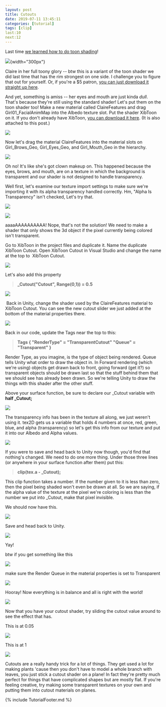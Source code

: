 ```yaml
---
layout: post
title: Cutouts
date: 2019-07-11 13:45:11
categories: [tutorial]
tags: [clip]
last:10
next:12
---
```

Last time [we learned how to do toon shading](https://www.patreon.com/posts/part-10-toon-for-28235014)!

![](https://c10.patreonusercontent.com/3/eyJwIjoxfQ%3D%3D/patreon-media/p/post/28304378/62d44117eb1e46c9810145fe9387b48e/1.png){width="300px"}

Claire in her full toony glory -- btw this is a variant of the toon shader we did last time that has the rim strongest on one side. I challenge you to figure that out for yourself. Or, if you're a $5 patron, [you can just download it straight up here](https://www.patreon.com/posts/toon-side-rim-28290325).

And yet, something is amiss -- her eyes and mouth are just kinda _dull_. That's because they're still using the standard shader! Let's put them on the toon shader too! Make a new material called ClaireFeatures and drag Girl01_FacialAnimMap into the Albedo texture slot. Put the shader XibToon on it. If you don't already have XibToon, [you can download it here](https://www.patreon.com/file?h=28304378&i=4125859). (It is also attached to this post.)

![](https://c10.patreonusercontent.com/3/eyJwIjoxfQ%3D%3D/patreon-media/p/post/28304378/615663c77d2f4cb5998e450290798ab6/1.png)

Now let's drag the material ClaireFeatures into the material slots on Girl_Brows_Geo, Girl_Eyes_Geo, and Girl_Mouth_Geo in the hierarchy.

![](https://c10.patreonusercontent.com/3/eyJwIjoxfQ%3D%3D/patreon-media/p/post/28304378/2a479678981045bc9f6b2fd4797503a9/1.png)

Oh no! It's like she's got clown makeup on. This happened because the eyes, brows, and mouth, are on a texture in which the background is transparent and our shader is not designed to handle transparency. 

Well first, let's examine our texture import settings to make sure we're importing it with its alpha transparency handled correctly. Hm, "Alpha Is Transparency" isn't checked, Let's try that.

![](https://c10.patreonusercontent.com/3/eyJwIjoxfQ%3D%3D/patreon-media/p/post/28304378/ff242bfe9cef466fab4335f0f611bbde/1.png)

![](https://c10.patreonusercontent.com/3/eyJwIjoxfQ%3D%3D/patreon-media/p/post/28304378/7ab4a94d7ec94a44bf356d5e22273bfd/1.png)

aaaaAAAAAAAAAA! Nope, that's not the solution! We need to make a shader that only shows the 3d object if the pixel currently being colored isn't transparent.

Go to XibToon in the project files and duplicate it. Name the duplicate XibToon Cutout. Open XibToon Cutout in Visual Studio and change the name at the top to  XibToon Cutout. 

![](https://c10.patreonusercontent.com/3/eyJwIjoxfQ%3D%3D/patreon-media/p/post/28304378/8eecd26770be48a3bd39c9c8c9cf35e6/1.png)

Let's also add this property

> **_Cutout("Cutout", Range(0,1)) = 0.5**

![](https://c10.patreonusercontent.com/3/eyJwIjoxfQ%3D%3D/patreon-media/p/post/28304378/7f162a60ea914882803d06ddc9272b75/1.png)

 Back in Unity, change the shader used by the ClaireFeatures material to XibToon Cutout. You can see the new cutout slider we just added at the bottom of the material properties there.

![](https://c10.patreonusercontent.com/3/eyJwIjoxfQ%3D%3D/patreon-media/p/post/28304378/5891aed13e9e4b51866baa1d1c72f8df/1.png)

Back in our code, update the Tags near the top to this:

> **Tags { "RenderType" = "TransparentCutout" "Queue" = "Transparent" }**

Render Type, as you imagine, is the type of object being rendered. Queue tells Unity what order to draw the object in. In Forward rendering (which we're using) objects get drawn back to front, going forward (get it?) so transparent objects should be drawn last so that the stuff behind them that we should see has already been drawn. So we're telling Unity to draw the things with this shader after the other stuff.

Above your surface function, be sure to declare our _Cutout variable with **half _Cutout;**

![](https://c10.patreonusercontent.com/3/eyJwIjoxfQ%3D%3D/patreon-media/p/post/28304378/70b6348be6a9473a8fc890ef02fa6683/1.png?token-time=1574380800&token-hash=PFdC_dGyPEdZGfywtTS9vVgvnBWpbeW6Im9Xxqn6WzA%3D)

The transparency info has been in the texture all along, we just weren't using it. tex2D gets us a variable that holds 4 numbers at once, red, green, blue, and alpha (transparency) so let's get this info from our texture and put it into our Albedo and Alpha values.

![](https://c10.patreonusercontent.com/3/eyJwIjoxfQ%3D%3D/patreon-media/p/post/28304378/1823c8bbc09f4983b31c2e900ceaf679/1.png?token-time=1574380800&token-hash=i5STtAuiLlRpYp9lpbw--Qc769vouqi8SLWqwK5sZqM%3D)

If you were to save and head back to Unity now though, you'd find that nothing's changed. We need to do one more thing. Under those three lines (or anywhere in your surface function after them) put this:

> **clip(tex.a - _Cutout);**

This clip function takes a number. If the number given to it is less than zero, then the pixel being shaded won't even be drawn at all. So we are saying, if the alpha value of the texture at the pixel we're coloring is less than the number we put into _Cutout, make that pixel invisible. 

We should now have this.

![](https://c10.patreonusercontent.com/3/eyJwIjoxfQ%3D%3D/patreon-media/p/post/28304378/44f4e188fead465880b99ea3817b520d/1.png?token-time=1574380800&token-hash=bkFYvE4KRs6cNzz1h2TJEslgY7F9MUv1B82FxnbUC7E%3D)

Save and head back to Unity. 

![](https://c10.patreonusercontent.com/3/eyJwIjoxfQ%3D%3D/patreon-media/p/post/28304378/4af2c0772cfc4e638c1996dc7659586e/1.png?token-time=1574380800&token-hash=_3Sgw2MfNQagNQI7L1vjOAt0Yf0uubmSiwuOR27pns4%3D)

Yay!

btw if you get something like this

![](https://c10.patreonusercontent.com/3/eyJwIjoxfQ%3D%3D/patreon-media/p/post/28304378/d05316960c774271aa3a06261ed0a434/1.png?token-time=1574380800&token-hash=3nbLf_k75UhZMu02KwbMKt8V_Hz1iMXEN3CWejnO7qo%3D)

make sure the Render Queue in the material properties is set to Transparent

![](https://c10.patreonusercontent.com/3/eyJwIjoxfQ%3D%3D/patreon-media/p/post/28304378/0e7b3ba4cb8b4b799066a62bed1507f0/1.png?token-time=1574380800&token-hash=8PNTww0ezJZNpyY7pd4L9cStDpu9727WX8mcUl7HWZ0%3D)

Hooray! Now everything is in balance and all is right with the world!

![](https://c10.patreonusercontent.com/3/eyJwIjoxfQ%3D%3D/patreon-media/p/post/28304378/5bc8b89e10ff4844b9152801d37d7215/1.png?token-time=1574380800&token-hash=yFP67WS7J7NRgalGDaFMZDwuSFxyAYAfUd3eJtDyr18%3D)

Now that you have your cutout shader, try sliding the cutout value around to see the effect that has.

This is at 0.05

![](https://c10.patreonusercontent.com/3/eyJwIjoxfQ%3D%3D/patreon-media/p/post/28304378/2916615d636f441a9bdaae6314522ad0/1.png?token-time=1574380800&token-hash=9zT5-NsjBht7NcmyhsXct92mdk37zNZjXCPdKHabhZA%3D)

This is at 1

![](https://c10.patreonusercontent.com/3/eyJwIjoxfQ%3D%3D/patreon-media/p/post/28304378/74f74314b8b445a7abf8c946f62e0199/1.png?token-time=1574380800&token-hash=_yEeuRkWuaJx2q3xEgLYmL4JC8URP7cAA1jFJbpRlkI%3D)

Cutouts are a really handy trick for a lot of things. They get used a lot for making plants 'cause then you don't have to model a whole branch with leaves, you just stick a cutout shader on a plane! In fact they're pretty much perfect for things that have complicated shapes but are mostly flat. If you're feeling creative, try making some transparent textures on your own and putting them into cutout materials on planes.

{% include TutorialFooter.md %}
